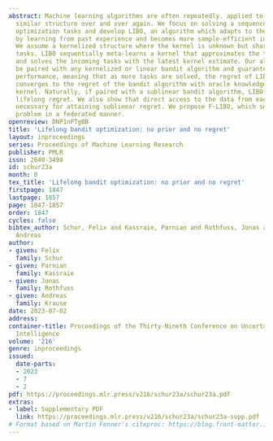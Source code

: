 ```yaml
---
abstract: Machine learning algorithms are often repeatedly. applied to problems with
  similar structure over and over again. We focus on solving a sequence of bandit
  optimization tasks and develop LIBO, an algorithm which adapts to the environment
  by learning from past experience and becomes more sample-efficient in the process.
  We assume a kernelized structure where the kernel is unknown but shared across all
  tasks. LIBO sequentially meta-learns a kernel that approximates the true kernel
  and solves the incoming tasks with the latest kernel estimate. Our algorithm can
  be paired with any kernelized or linear bandit algorithm and guarantees oracle optimal
  performance, meaning that as more tasks are solved, the regret of LIBO on each task
  converges to the regret of the bandit algorithm with oracle knowledge of the true
  kernel. Naturally, if paired with a sublinear bandit algorithm, LIBO yields a sublinear
  lifelong regret. We also show that direct access to the data from each task is not
  necessary for attaining sublinear regret. We propose F-LIBO, which solves the lifelong
  problem in a federated manner.
openreview: DNP1nPTgBB
title: 'Lifelong bandit optimization: no prior and no regret'
layout: inproceedings
series: Proceedings of Machine Learning Research
publisher: PMLR
issn: 2640-3498
id: schur23a
month: 0
tex_title: 'Lifelong bandit optimization: no prior and no regret'
firstpage: 1847
lastpage: 1857
page: 1847-1857
order: 1847
cycles: false
bibtex_author: Schur, Felix and Kassraie, Parnian and Rothfuss, Jonas and Krause,
  Andreas
author:
- given: Felix
  family: Schur
- given: Parnian
  family: Kassraie
- given: Jonas
  family: Rothfuss
- given: Andreas
  family: Krause
date: 2023-07-02
address:
container-title: Proceedings of the Thirty-Nineth Conference on Uncertainty in Artificial
  Intelligence
volume: '216'
genre: inproceedings
issued:
  date-parts:
  - 2023
  - 7
  - 2
pdf: https://proceedings.mlr.press/v216/schur23a/schur23a.pdf
extras:
- label: Supplementary PDF
  link: https://proceedings.mlr.press/v216/schur23a/schur23a-supp.pdf
# Format based on Martin Fenner's citeproc: https://blog.front-matter.io/posts/citeproc-yaml-for-bibliographies/
---
```

